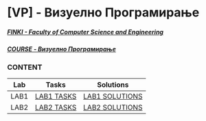 # [VP] - Визуелно Програмирање
##### [FINKI - Faculty of Computer Science and Engineering](https://finki.ukim.mk/) 
##### [COURSE - Визуелно Програмирање](https://finki.ukim.mk/mk/subject/%D0%B2%D0%B8%D0%B7%D1%83%D0%B5%D0%BB%D0%BD%D0%BE-%D0%BF%D1%80%D0%BE%D0%B3%D1%80%D0%B0%D0%BC%D0%B8%D1%80%D0%B0%D1%9A%D0%B5)
   
  
### CONTENT

Lab | Tasks | Solutions
------------ | ------------ | -------------
LAB1 | [LAB1 TASKS](https://github.com/finki-mk/VP/wiki/%D0%9B%D0%B0%D0%B1%D0%BE%D1%80%D0%B0%D1%82%D0%BE%D1%80%D0%B8%D1%81%D0%BA%D0%B0-%D0%B2%D0%B5%D0%B6%D0%B1%D0%B0-1) | [LAB1 SOLUTIONS](https://github.com/FisnikL/Vizuelno-Programiranje/tree/master/LAB1)
LAB2 | [LAB2 TASKS](https://github.com/finki-mk/VP/wiki/%D0%9B%D0%B0%D0%B1%D0%BE%D1%80%D0%B0%D1%82%D0%BE%D1%80%D0%B8%D1%81%D0%BA%D0%B0-%D0%B2%D0%B5%D0%B6%D0%B1%D0%B0-2) | [LAB2 SOLUTIONS](https://github.com/FisnikL/Vizuelno-Programiranje/tree/master/LAB2/Lab2GameOfLife)
